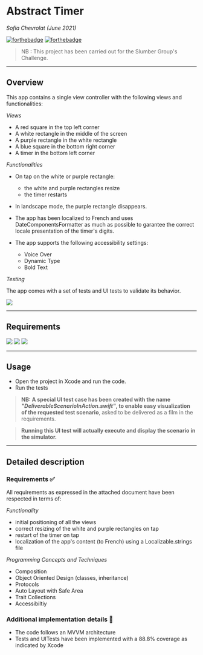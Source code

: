 # **Abstract Timer**
*Sofia Chevrolat (June 2021)*

[![forthebadge](https://forthebadge.com/images/badges/made-with-swift.svg)](https://forthebadge.com)
[![forthebadge](https://forthebadge.com/images/badges/built-with-love.svg)](https://forthebadge.com)

> NB : This project has been carried out for the Slumber Group's Challenge.
___


## **Overview**
This app contains a single view controller with the following views and functionalities:

_Views_
- A red square in the top left corner
- A white rectangle in the middle of the screen
- A purple rectangle in the white rectangle
- A blue square in the bottom right corner
- A timer in the bottom left corner

_Functionalities_

- On tap on the white or purple rectangle:
    - the white and purple rectangles resize
    - the timer restarts

- In landscape mode, the purple rectangle disappears.

- The app has been localized to French and uses DateComponentsFormatter as much as possible to garantee the correct locale presentation of the timer's digits.

- The app supports the following accessibility settings:
    - Voice Over
    - Dynamic Type
    - Bold Text

_Testing_

The app comes with a set of tests and UI tests to validate its behavior.

![](https://img.shields.io/badge/coverage-88.8%25-green)

___

## **Requirements**

![](https://img.shields.io/badge/iOS-14%20or%20greater-brightgreen)
![](https://img.shields.io/badge/SnapKit-v%205.0.1-blueviolet)
![](https://img.shields.io/badge/Swift-5%20or%20greater-orange)

___

## **Usage**

- Open the project in Xcode and run the code.
- Run the tests

> **NB: A special UI test case has been created with the name _"DeliverableScenarioInAction.swift"_, to enable easy visualization of the requested test scenario**, asked to be delivered as a film in the requirements.

> **Running this UI test will actually execute and display the scenario in the simulator.**

___

## **Detailed description**

### **Requirements ✅**

All requirements as expressed in the attached document have been respected in terms of:

_Functionality_ 
- initial positioning of all the views 
- correct resizing of the white and purple rectangles on tap
- restart of the timer on tap
- localization of the app's content (to French) using a Localizable.strings file

_Programming Concepts and Techniques_ 
- Composition
- Object Oriented Design (classes, inheritance)
- Protocols
- Auto Layout with Safe Area
- Trait Collections
- Accessibiltiy

### **Additional implementation details 🎁**

- The code follows an MVVM architecture
- Tests and UITests have been implemented with a 88.8% coverage as indicated by Xcode

